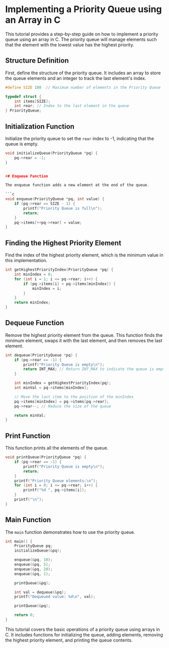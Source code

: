 
# Implementing a Priority Queue using an Array in C

This tutorial provides a step-by-step guide on how to implement a priority queue using an array in C. The priority queue will manage elements such that the element with the lowest value has the highest priority.

## Structure Definition

First, define the structure of the priority queue. It includes an array to store the queue elements and an integer to track the last element's index.

```c
#define SIZE 100  // Maximum number of elements in the Priority Queue

typedef struct {
    int items[SIZE];
    int rear; // Index to the last element in the queue
} PriorityQueue;
```

## Initialization Function

Initialize the priority queue to set the `rear` index to -1, indicating that the queue is empty.

```c
void initializeQueue(PriorityQueue *pq) {
    pq->rear = -1;
}


## Enqueue Function

The enqueue function adds a new element at the end of the queue.

```c
void enqueue(PriorityQueue *pq, int value) {
    if (pq->rear == SIZE - 1) {
        printf("Priority Queue is full\n");
        return;
    }
    pq->items[++pq->rear] = value;
}
```

## Finding the Highest Priority Element

Find the index of the highest priority element, which is the minimum value in this implementation.

```c
int getHighestPriorityIndex(PriorityQueue *pq) {
    int minIndex = 0;
    for (int i = 1; i <= pq->rear; i++) {
        if (pq->items[i] < pq->items[minIndex]) {
            minIndex = i;
        }
    }
    return minIndex;
}
```

## Dequeue Function

Remove the highest priority element from the queue. This function finds the minimum element, swaps it with the last element, and then removes the last element.

```c
int dequeue(PriorityQueue *pq) {
    if (pq->rear == -1) {
        printf("Priority Queue is empty\n");
        return INT_MAX; // Return INT_MAX to indicate the queue is empty
    }

    int minIndex = getHighestPriorityIndex(pq);
    int minVal = pq->items[minIndex];

    // Move the last item to the position of the minIndex
    pq->items[minIndex] = pq->items[pq->rear];
    pq->rear--; // Reduce the size of the queue

    return minVal;
}
```

## Print Function

This function prints all the elements of the queue.

```c
void printQueue(PriorityQueue *pq) {
    if (pq->rear == -1) {
        printf("Priority Queue is empty\n");
        return;
    }
    printf("Priority Queue elements:\n");
    for (int i = 0; i <= pq->rear; i++) {
        printf("%d ", pq->items[i]);
    }
    printf("\n");
}
```

## Main Function

The `main` function demonstrates how to use the priority queue.

```c
int main() {
    PriorityQueue pq;
    initializeQueue(&pq);

    enqueue(&pq, 10);
    enqueue(&pq, 5);
    enqueue(&pq, 20);
    enqueue(&pq, 1);

    printQueue(&pq);

    int val = dequeue(&pq);
    printf("Dequeued value: %d\n", val);

    printQueue(&pq);

    return 0;
}
```

This tutorial covers the basic operations of a priority queue using arrays in C. It includes functions for initializing the queue, adding elements, removing the highest priority element, and printing the queue contents.
```
